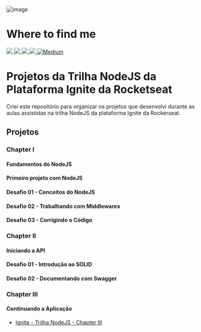 ![image](https://user-images.githubusercontent.com/12506432/200095043-28b37a18-216d-4304-a492-57f42bc33246.png)

# Where to find me

<div align="left">
    <a href="https://www.youtube.com/channel/UC52P3HVpmOMHjkmIhcjLRyQ" target="_blank">
      <img src="https://img.shields.io/badge/YouTube-FF0000?style=for-the-badge&logo=youtube&logoColor=white" target="_blank">
    </a>
    <a href="https://instagram.com/claudneysessa" target="_blank">
      <img src="https://img.shields.io/badge/-Instagram-%23E4405F?style=for-the-badge&logo=instagram&logoColor=white" target="_blank">
    </a>
    <a href = "mailto:claudneysartisessa@gmail.com">
      <img src="https://img.shields.io/badge/-Gmail-%23333?style=for-the-badge&logo=gmail&logoColor=white" target="_blank">
    </a>
    <a href="https://www.linkedin.com/in/claudneysessa/" target="_blank">
      <img src="https://img.shields.io/badge/-LinkedIn-%230077B5?style=for-the-badge&logo=linkedin&logoColor=white" target="_blank">
    </a>
    <a href="https://medium.com/@claudneysartisessa" target="_blank">
      <img alt="Medium" src="https://img.shields.io/badge/medium-%2312100E.svg?&style=for-the-badge&logo=medium&logoColor=white" />
    </a>
</div>

# Projetos da Trilha NodeJS da Plataforma Ignite da Rocketseat

Criei este repositório para organizar os projetos que desenvolvi durante as aulas assistidas na trilha NodeJS da plataforma Ignite da Rockerseat.

## Projetos

### Chapter I

#### Fundamentos do NodeJS

#### Primeiro projeto com NodeJS

#### Desafio 01 - Conceitos do NodeJS

#### Desafio 02 - Trabalhando com Middlewares

#### Desafio 03 - Corrigindo o Código

### Chapter II

#### Iniciando a API

#### Desafio 01 - Introdução ao SOLID

#### Desafio 02 - Documentando com Swagger

### Chapter III

#### Continuando a Aplicação

- [Ignite - Trilha NodeJS - Chapter III](https://github.com/claudneysessa/ignite-nodejs-c03)
